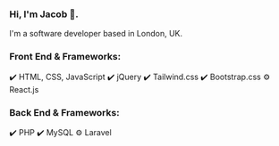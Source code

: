 ### Hi, I'm Jacob 👋.

I'm a software developer based in London, UK.

### Front End & Frameworks:

✔️ HTML, CSS, JavaScript
✔️ jQuery
✔️ Tailwind.css
✔️ Bootstrap.css
⚙️ React.js

### Back End & Frameworks:

✔️ PHP
✔️ MySQL
⚙️ Laravel

<!--
**jacobcollinsdev/jacobcollinsdev** is a ✨ _special_ ✨ repository because its `README.md` (this file) appears on your GitHub profile.

Here are some ideas to get you started:

- 🔭 I’m currently working on ...
- 🌱 I’m currently learning ...
- 👯 I’m looking to collaborate on ...
- 🤔 I’m looking for help with ...
- 💬 Ask me about ...
- 📫 How to reach me: ...
- 😄 Pronouns: ...
- ⚡ Fun fact: ...
-->
